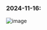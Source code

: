 ### 2024-11-16:
![image](https://github.com/user-attachments/assets/df70ceb9-63c3-4130-bd3d-0d706763d244)
